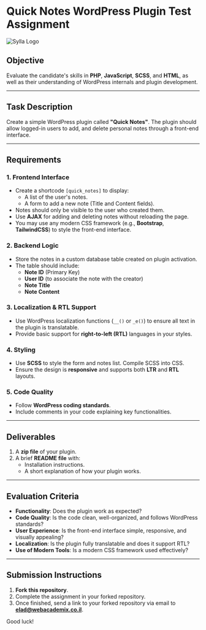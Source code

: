 # Quick Notes WordPress Plugin Test Assignment

![Sylla Logo](https://demo-main.sylla.academy/wp-content/uploads/2024/09/logo-header.svg)

## Objective
Evaluate the candidate's skills in **PHP**, **JavaScript**, **SCSS**, and **HTML**, as well as their understanding of WordPress internals and plugin development.

---

## Task Description
Create a simple WordPress plugin called **"Quick Notes"**. The plugin should allow logged-in users to add, and delete personal notes through a front-end interface.

---

## Requirements

### 1. Frontend Interface
- Create a shortcode `[quick_notes]` to display:
  - A list of the user's notes.
  - A form to add a new note (Title and Content fields).
- Notes should only be visible to the user who created them.
- Use **AJAX** for adding and deleting notes without reloading the page.
- You may use any modern CSS framework (e.g., **Bootstrap**, **TailwindCSS**) to style the front-end interface.

### 2. Backend Logic
- Store the notes in a custom database table created on plugin activation.
- The table should include:
  - **Note ID** (Primary Key)
  - **User ID** (to associate the note with the creator)
  - **Note Title**
  - **Note Content**

### 3. Localization & RTL Support
- Use WordPress localization functions (`__()` or `_e()`) to ensure all text in the plugin is translatable.
- Provide basic support for **right-to-left (RTL)** languages in your styles.

### 4. Styling
- Use **SCSS** to style the form and notes list. Compile SCSS into CSS.
- Ensure the design is **responsive** and supports both **LTR** and **RTL** layouts.

### 5. Code Quality
- Follow **WordPress coding standards**.
- Include comments in your code explaining key functionalities.

---

## Deliverables
1. A **zip file** of your plugin.
2. A brief **README file** with:
   - Installation instructions.
   - A short explanation of how your plugin works.

---

## Evaluation Criteria
- **Functionality**: Does the plugin work as expected?
- **Code Quality**: Is the code clean, well-organized, and follows WordPress standards?
- **User Experience**: Is the front-end interface simple, responsive, and visually appealing?
- **Localization**: Is the plugin fully translatable and does it support RTL?
- **Use of Modern Tools**: Is a modern CSS framework used effectively?

---

## Submission Instructions
1. **Fork this repository**.
2. Complete the assignment in your forked repository.
3. Once finished, send a link to your forked repository via email to **elad@webacademix.co.il**.

Good luck!
